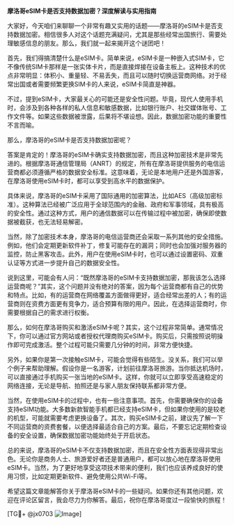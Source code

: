 **摩洛哥eSIM卡是否支持数据加密？深度解读与实用指南**

大家好，今天咱们来聊聊一个非常有趣又实用的话题——摩洛哥的eSIM卡是否支持数据加密。相信很多人对这个话题充满疑问，尤其是那些经常出国旅行、需要处理敏感信息的朋友。那么，我们就一起来揭开这个谜团吧！

首先，我们得搞清楚什么是eSIM卡。简单来说，eSIM卡是一种嵌入式SIM卡，它不像传统SIM卡那样是一张实体卡片，而是直接焊接在设备主板上。这种技术的优点非常明显：体积小、重量轻、不易丢失，而且可以随时切换运营商网络。对于经常出国或者需要频繁更换SIM卡的人来说，eSIM卡简直是神器。

不过，提到eSIM卡，大家最关心的可能还是安全性问题。毕竟，现代人使用手机时，会涉及到各种各样的私人信息和敏感数据，比如银行账户、社交媒体账号、工作文件等。如果这些数据被泄露，后果将不堪设想。因此，数据加密功能的重要性不言而喻。

那么，摩洛哥的eSIM卡是否支持数据加密呢？

答案是肯定的！摩洛哥的eSIM卡确实支持数据加密，而且这种加密技术是非常先进的。根据摩洛哥通信管理局（ANRT）的规定，所有在摩洛哥提供服务的电信运营商都必须遵循严格的数据安全标准。这意味着，无论是本地用户还是外国游客，在摩洛哥使用eSIM卡时，都可以享受到高水平的数据保护。

具体来说，摩洛哥的eSIM卡采用了国际通用的加密算法，比如AES（高级加密标准）。这种算法已经被广泛应用于全球范围内的金融、政府和军事领域，具有极高的安全性。通过这种方式，用户的通信数据可以在传输过程中被加密，确保即使数据被截获，也无法轻易解密。

当然，除了加密技术本身，摩洛哥的电信运营商还会采取一系列其他的安全措施。例如，他们会定期更新软件补丁，修复可能存在的漏洞；同时也会加强对服务器的监控，防止黑客攻击。此外，用户在使用eSIM卡时，也可以通过设置密码、双重认证等方式进一步提升自己的数据安全性。

说到这里，可能会有人问：“既然摩洛哥的eSIM卡支持数据加密，那我该怎么选择运营商呢？”其实，这个问题并没有绝对的答案，因为每个运营商都有自己的优势和特点。比如，有的运营商在网络覆盖方面做得更好，适合经常出差的人；有的运营商则在资费方面更有竞争力，适合预算有限的用户。因此，在选择运营商时，你需要根据自己的需求进行权衡。

那么，如何在摩洛哥购买和激活eSIM卡呢？其实，这个过程非常简单。通常情况下，你可以通过官方网站或者授权代理商购买eSIM卡。购买后，只需按照说明操作即可完成激活。整个过程可能只需要几分钟的时间，非常方便快捷。

另外，如果你是第一次接触eSIM卡，可能会觉得有些陌生。没关系，我们可以举个例子来帮助理解。假设你是一名游客，计划前往摩洛哥旅游。当你抵达机场时，可以直接通过手机购买一张当地的eSIM卡。这样，你就可以立即享受高速稳定的网络连接，无论是导航、拍照还是与家人朋友保持联系都非常方便。

当然，在使用eSIM卡的过程中，也有一些注意事项。首先，你需要确保你的设备支持eSIM功能。大多数新款智能手机都已经支持eSIM卡，但如果你使用的是较老的机型，可能就需要考虑更换设备了。其次，购买eSIM卡之前，建议先了解一下不同运营商的资费套餐，以便选择最适合自己的方案。最后，不要忘记定期检查设备的安全设置，确保数据加密功能始终处于开启状态。

总的来说，摩洛哥的eSIM卡不仅支持数据加密，而且在安全性方面表现得非常出色。无论你是商务人士、旅游爱好者还是普通用户，都可以放心地在摩洛哥使用eSIM卡。当然，为了更好地享受这项技术带来的便利，我们也应该养成良好的使用习惯，比如定期更新软件、避免使用公共Wi-Fi等。

希望这篇文章能解答你关于摩洛哥eSIM卡的一些疑问。如果你还有其他问题，欢迎在评论区留言，我会尽力为你解答。最后，祝你在摩洛哥度过一段愉快的旅程！

[TG💪+ @jx0703 ![Image](https://github.com/user-attachments/assets/dbca1d08-cadb-493c-b0ec-ad6f7a83f270)]